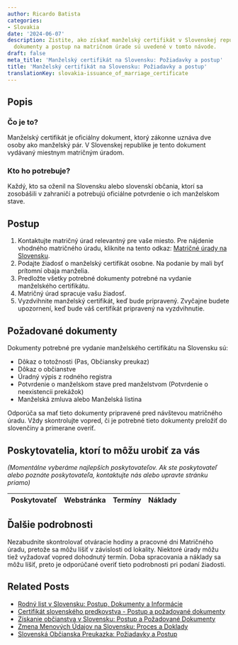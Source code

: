 ```yaml
---
author: Ricardo Batista
categories:
- Slovakia
date: '2024-06-07'
description: Zistite, ako získať manželský certifikát v Slovenskej republike. Požadované
  dokumenty a postup na matričnom úrade sú uvedené v tomto návode.
draft: false
meta_title: 'Manželský certifikát na Slovensku: Požiadavky a postup'
title: 'Manželský certifikát na Slovensku: Požiadavky a postup'
translationKey: slovakia-issuance_of_marriage_certificate
---
```



## Popis
### Čo je to?
Manželský certifikát je oficiálny dokument, ktorý zákonne uznáva dve osoby ako manželský pár. V Slovenskej republike je tento dokument vydávaný miestnym matričným úradom.

### Kto ho potrebuje?
Každý, kto sa oženil na Slovensku alebo slovenskí občania, ktorí sa zosobášili v zahraničí a potrebujú oficiálne potvrdenie o ich manželskom stave.

## Postup
1. Kontaktujte matričný úrad relevantný pre vaše miesto. Pre nájdenie vhodného matričného úradu, kliknite na tento odkaz: [Matričné úrady na Slovensku](https://www.slovensko.sk/sk/contacts/).
2. Podajte žiadosť o manželský certifikát osobne. Na podanie by mali byť prítomní obaja manželia.
3. Predložte všetky potrebné dokumenty potrebné na vydanie manželského certifikátu.
4. Matričný úrad spracuje vašu žiadosť.
5. Vyzdvihnite manželský certifikát, keď bude pripravený. Zvyčajne budete upozornení, keď bude váš certifikát pripravený na vyzdvihnutie.

## Požadované dokumenty
Dokumenty potrebné pre vydanie manželského certifikátu na Slovensku sú:
- Dôkaz o totožnosti (Pas, Občiansky preukaz)
- Dôkaz o občianstve
- Úradný výpis z rodného registra
- Potvrdenie o manželskom stave pred manželstvom (Potvrdenie o neexistencii prekážok)
- Manželská zmluva alebo Manželská listina

Odporúča sa mať tieto dokumenty pripravené pred návštevou matričného úradu. Vždy skontrolujte vopred, či je potrebné tieto dokumenty preložiť do slovenčiny a primerane overiť.

## Poskytovatelia, ktorí to môžu urobiť za vás

_(Momentálne vyberáme najlepších poskytovateľov. Ak ste poskytovateľ alebo poznáte poskytovateľa, kontaktujte nás alebo upravte stránku priamo)_

| Poskytovateľ    |     Webstránka  |     Termíny      |       Náklady    |
| :-------------: | :-------------: |  :-------------: | :-------------: |

## Ďalšie podrobnosti
Nezabudnite skontrolovať otváracie hodiny a pracovné dni Matričného úradu, pretože sa môžu líšiť v závislosti od lokality. Niektoré úrady môžu tiež vyžadovať vopred dohodnutý termín. Doba spracovania a náklady sa môžu líšiť, preto je odporúčané overiť tieto podrobnosti pri podaní žiadosti.


## Related Posts

- [Rodný list v Slovensku: Postup, Dokumenty a Informácie](https://tramitit.com/sk/guides/slovakia/vydanie_rodneho_listu/)
- [Certifikát slovenského predkovstva - Postup a požadované dokumenty](https://tramitit.com/sk/guides/slovakia/osvedcenie_o_tradicii_slovenskeho_povodu/)
- [Získanie občianstva v Slovensku: Postup a Požadované Dokumenty](https://tramitit.com/sk/guides/slovakia/nadobudnutie_slovenskeho_obcianstva/)
- [Zmena Menových Údajov na Slovensku: Proces a Doklady](https://tramitit.com/sk/guides/slovakia/zmena_mena/)
- [Slovenská Občianska Preukazka: Požiadavky a Postup](https://tramitit.com/sk/guides/slovakia/vydanie_obcianskeho_preukazu/)